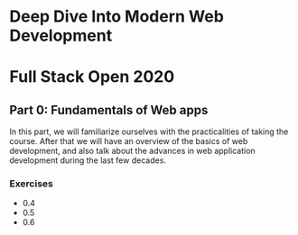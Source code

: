 # Deep Dive Into Modern Web Development

# Full Stack Open 2020

## Part 0: Fundamentals of Web apps

In this part, we will familiarize ourselves with the practicalities of taking the course. After that we will have an overview of the basics of web development, and also talk about the advances in web application development during the last few decades.

### Exercises

- 0.4
- 0.5
- 0.6
